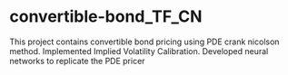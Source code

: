 # convertible-bond_TF_CN
This project contains convertible bond pricing using PDE crank nicolson method. Implemented Implied Volatility Calibration. Developed neural networks to replicate the PDE pricer
